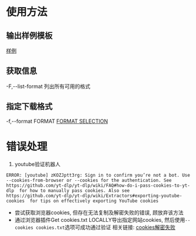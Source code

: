 # 使用方法
## 输出样例模板
[样例](https://github.com/yt-dlp/yt-dlp?tab=readme-ov-file#output-template-examples)
## 获取信息
-F,--list-format
    列出所有可用的格式
## 指定下载格式
-f,--format FORMAT
[FORMAT SELECTION](https://github.com/yt-dlp/yt-dlp?tab=readme-ov-file#format-selection)

# 错误处理
1. youtube验证机器人
```error info
ERROR: [youtube] zKOZJptt3rg: Sign in to confirm you’re not a bot. Use --cookies-from-browser or --cookies for the authentication. See  https://github.com/yt-dlp/yt-dlp/wiki/FAQ#how-do-i-pass-cookies-to-yt-dlp  for how to manually pass cookies. Also see  https://github.com/yt-dlp/yt-dlp/wiki/Extractors#exporting-youtube-cookies  for tips on effectively exporting YouTube cookies
```
- 尝试获取浏览器cookies, 但存在无法复制及解密失败的错误, 顾放弃该方法
- 通过浏览器插件Get cookies.txt LOCALLY导出指定网站cookies, 然后使用`--cookies cookies.txt`选项可成功通过验证
相关链接: 
    [cookies解密失败](https://github.com/yt-dlp/yt-dlp/issues/10927)
